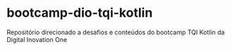 # bootcamp-dio-tqi-kotlin
Repositório direcionado a desafios e conteúdos do bootcamp TQI Kotlin da Digital Inovation One
